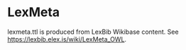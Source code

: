 # LexMeta
lexmeta.ttl is produced from LexBib Wikibase content. See https://lexbib.elex.is/wiki/LexMeta_OWL.
